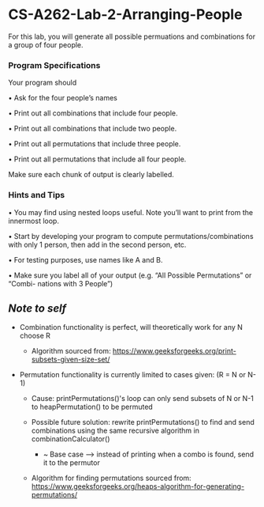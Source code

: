 # CS-A262-Lab-2-Arranging-People

For this lab, you will generate all possible permuations and combinations for a group of four
people.


### Program Specifications
Your program should

• Ask for the four people’s names

• Print out all combinations that include four people.

• Print out all combinations that include two people.

• Print out all permutations that include three people.

• Print out all permutations that include all four people.

Make sure each chunk of output is clearly labelled.


### Hints and Tips

• You may find using nested loops useful. Note you’ll want to print from the innermost
loop.

• Start by developing your program to compute permutations/combinations with only 1
person, then add in the second person, etc.

• For testing purposes, use names like A and B.

• Make sure you label all of your output (e.g. “All Possible Permutations” or “Combi-
nations with 3 People”)

## *Note to self* 
- Combination functionality is perfect, will theoretically work for any N choose R

  - Algorithm sourced from: https://www.geeksforgeeks.org/print-subsets-given-size-set/
  
 - Permutation functionality is currently limited to cases given: (R = N or N-1)
 
    - Cause: printPermutations()'s loop can only send subsets of N or N-1 to heapPermutation() to be permuted
  
    - Possible future solution: rewrite printPermutations() to find and send combinations using the
  same recursive algorithm in combinationCalculator()
  
      - ~ Base case --> instead of printing when a combo is found, send it to the permutor
      
    - Algorithm for finding permutations sourced from: https://www.geeksforgeeks.org/heaps-algorithm-for-generating-permutations/
